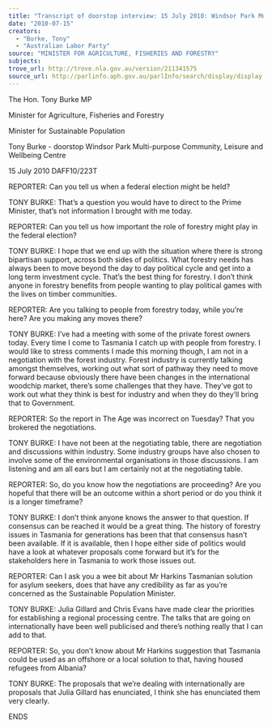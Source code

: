 ```yaml
---
title: "Transcript of doorstop interview: 15 July 2010: Windsor Park Multi-purpose Community, Leisure and Wellbeing Centre."
date: "2010-07-15"
creators:
  - "Burke, Tony"
  - "Australian Labor Party"
source: "MINISTER FOR AGRICULTURE, FISHERIES AND FORESTRY"
subjects:
trove_url: http://trove.nla.gov.au/version/211341575
source_url: http://parlinfo.aph.gov.au/parlInfo/search/display/display.w3p;query=Id%3A%22media/pressrel/PUBX6%22
---
```


 The Hon. Tony Burke MP  

 Minister for Agriculture, Fisheries and Forestry  

 Minister for Sustainable Population 

 Tony Burke - doorstop Windsor Park Multi-purpose Community, Leisure  and Wellbeing Centre 

 15 July 2010  DAFF10/223T 

 REPORTER: Can you tell us when a federal election might be held? 

 TONY BURKE: That’s a question you would have to direct to the Prime Minister, that’s not  information I brought with me today. 

 REPORTER: Can you tell us how important the role of forestry might play in the federal election? 

 TONY BURKE: I hope that we end up with the situation where there is strong bipartisan support,  across both sides of politics. What forestry needs has always been to move beyond the day to day  political cycle and get into a long term investment cycle. That’s the best thing for forestry. I don’t  think anyone in forestry benefits from people wanting to play political games with the lives on  timber communities. 

 REPORTER: Are you talking to people from forestry today, while you’re here? Are you making any  moves there? 

 TONY BURKE: I’ve had a meeting with some of the private forest owners today. Every time I  come to Tasmania I catch up with people from forestry. I would like to stress comments I made  this morning though, I am not in a negotiation with the forest industry. Forest industry is currently  talking amongst themselves, working out what sort of pathway they need to move forward  because obviously there have been changes in the international woodchip market, there’s some  challenges that they have. They’ve got to work out what they think is best for industry and when  they do they’ll bring that to Government. 

 REPORTER: So the report in The Age was incorrect on Tuesday? That you brokered the  negotiations. 

 TONY BURKE:  I have not been at the negotiating table, there are negotiation and discussions  within industry. Some industry groups have also chosen to involve some of the environmental  organisations in those discussions. I am listening and am all ears but I am certainly not at the  negotiating table. 

 REPORTER: So, do you know how the negotiations are proceeding? Are you hopeful that there will  be an outcome within a short period or do you think it is a longer timeframe? 

 TONY BURKE: I don’t think anyone knows the answer to that question. If consensus can be  reached it would be a great thing. The history of forestry issues in Tasmania for generations has  been that that consensus hasn’t been available. If it is available, then I hope either side of politics  would have a look at whatever proposals come forward but it’s for the stakeholders here in  Tasmania to work those issues out. 

 REPORTER: Can I ask you a wee bit about Mr Harkins Tasmanian solution for asylum seekers,  does that have any credibility as far as you’re concerned as the Sustainable Population Minister. 

 TONY BURKE: Julia Gillard and Chris Evans have made clear the priorities for establishing a  regional processing centre. The talks that are going on internationally have been well publicised  and there’s nothing really that I can add to that. 

 REPORTER: So, you don’t know about Mr Harkins suggestion that Tasmania could be used as an  offshore or a local solution to that, having housed refugees from Albania? 

 TONY BURKE: The proposals that we’re dealing with internationally are proposals that Julia  Gillard has enunciated, I think she has enunciated them very clearly. 

 ENDS 

  

